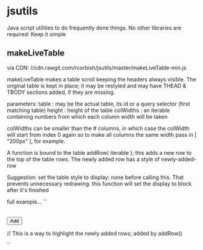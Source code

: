 # jsutils
Java script utilities to do frequently done things. No other libraries are required: Keep it simple

## makeLiveTable

via CDN:  //cdn.rawgit.com/rcorbish/jsutils/master/makeLiveTable-min.js


makeLiveTable makes a table scroll keeping the headers always visible. The original table is kept
in place; it may be restyled and may have THEAD & TBODY sections added, if they are missing.

parameters:
		table					  : may be the actual table, its id or a query selector (first matching table)
 		height					  : height of the table
 		colWidths				  : an iterable containing numbers from which each column width will be taken
 
colWidths can be smaller than the # columns, in which case the colWidth will start from index 0 again
so to make all columns the same width pass in [ "200px" ], for example.
 
A function is bound to the table addRow( iterable ); this adds a new row to 
the top of the table rows. The newly added row has a style of newly-added-row
 
Suggestion: set the table style to display: none before calling this. That prevents unnecessary redrawing.
this function will set the display to block after it's finished

full example...
``
  <table id='livetable'></table>
  <button id="addbtn">Add</button>

  <script>
    makeLiveTable( "#livetable", "300px", [ "120px", "200px"] ) ;
    function addR() { 
      var t = document.querySelector("#livetable") ; 
      var now = new Date();
      var time = [ now.getHours(), now.getMinutes(), now.getSeconds() ];
  		if ( time[0] < 10 ) time[0] = "0" + time[0];
      if ( time[1] < 10 ) time[1] = "0" + time[1];
      if ( time[2] < 10 ) time[2] = "0" + time[2];
      t.addRow( ['this', 'is a', 'new', 'row', time.join(':') ] ) ; 
		}

		var btn = document.getElementById( "addbtn" ) ;
		btn.onclick = function(e){ 
			addR(); 
		}
	</script>
  // This is a way to highlight the newly added rows; added by addRow()
 
  <style>		
	  .newly-added-row { animation: fadein 1.5s ;	}
	  @keyframes fadein {
     from {	background-color: black ; color: white ; }
     to { background-color: transparent ; color: inherit ; }
    }
  </style>
  
 ``
